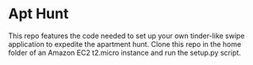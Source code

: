 # Apt Hunt 

This repo features the code needed to set up your own tinder-like swipe application to expedite the apartment hunt. Clone this repo in the home folder of an Amazon EC2 t2.micro instance and run the setup.py script.
